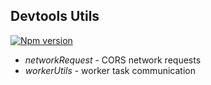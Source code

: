 ## Devtools Utils

[![Npm version](https://img.shields.io/npm/v/devtools-utils.svg)](https://npmjs.org/package/devtools-utils)

* *networkRequest* - CORS network requests
* *workerUtils* - worker task communication
